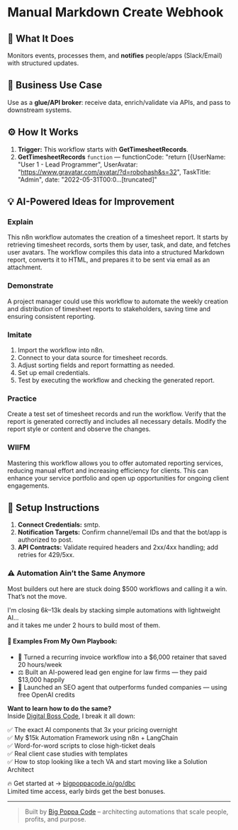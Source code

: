 # Manual Markdown Create Webhook
  ## 🚀 What It Does
  Monitors events, processes them, and **notifies** people/apps (Slack/Email) with structured updates.
  
  ## 💼 Business Use Case
  Use as a **glue/API broker**: receive data, enrich/validate via APIs, and pass to downstream systems.
  
  ## ⚙️ How It Works
  1. **Trigger:** This workflow starts with **GetTimesheetRecords**.
  2. **GetTimesheetRecords** `function` — functionCode: "return [{UserName: "User 1 - Lead Programmer",
         UserAvatar: "https://www.gravatar.com/avatar/?d=robohash&s=32",
         TaskTitle: "Admin",
         date: "2022-05-31T00:0…[truncated]"
  
  ## 💡 AI-Powered Ideas for Improvement
  ### Explain
This n8n workflow automates the creation of a timesheet report. It starts by retrieving timesheet records, sorts them by user, task, and date, and fetches user avatars. The workflow compiles this data into a structured Markdown report, converts it to HTML, and prepares it to be sent via email as an attachment.

### Demonstrate
A project manager could use this workflow to automate the weekly creation and distribution of timesheet reports to stakeholders, saving time and ensuring consistent reporting.

### Imitate
1. Import the workflow into n8n.
2. Connect to your data source for timesheet records.
3. Adjust sorting fields and report formatting as needed.
4. Set up email credentials.
5. Test by executing the workflow and checking the generated report.

### Practice
Create a test set of timesheet records and run the workflow. Verify that the report is generated correctly and includes all necessary details. Modify the report style or content and observe the changes.

### WIIFM
Mastering this workflow allows you to offer automated reporting services, reducing manual effort and increasing efficiency for clients. This can enhance your service portfolio and open up opportunities for ongoing client engagements.
  
  ## 🔧 Setup Instructions
  1. **Connect Credentials:** smtp.
2. **Notification Targets:** Confirm channel/email IDs and that the bot/app is authorized to post.
3. **API Contracts:** Validate required headers and 2xx/4xx handling; add retries for 429/5xx.
  
### ⚠️ Automation Ain’t the Same Anymore

Most builders out here are stuck doing $500 workflows and calling it a win.  
That’s not the move.  

I'm closing $6k–$13k deals by stacking simple automations with lightweight AI...  
and it takes me under 2 hours to build most of them.

#### 🧠 Examples From My Own Playbook:
- 🔁 Turned a recurring invoice workflow into a $6,000 retainer that saved 20 hours/week  
- ⚖️ Built an AI-powered lead gen engine for law firms — they paid $13,000 happily  
- 🚀 Launched an SEO agent that outperforms funded companies — using free OpenAI credits  

**Want to learn how to do the same?**  
Inside [Digital Boss Code](https://bigpoppacode.io/go/dbc), I break it all down:

✅ The exact AI components that 3x your pricing overnight  
✅ My $15k Automation Framework using n8n + LangChain  
✅ Word-for-word scripts to close high-ticket deals  
✅ Real client case studies with templates  
✅ How to stop looking like a tech VA and start moving like a Solution Architect  

🔥 Get started at → [bigpoppacode.io/go/dbc](https://bigpoppacode.io/go/dbc)  
Limited time access, early birds get the best bonuses.

---
> Built by [Big Poppa Code](https://bigpoppacode.io) – architecting automations that scale people, profits, and purpose.
  